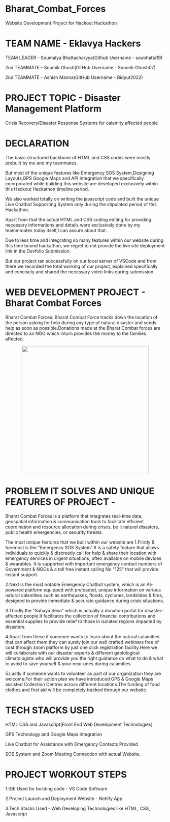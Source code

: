 # Bharat_Combat_Forces

Website Development Project for Hackout Hackathon
 
# TEAM NAME - Eklavya Hackers

TEAM LEADER - Soumalya Bhattacharyya(Github Username - soubhatta19)

2nd TEAMMATE - Soumik Ghosh(GitHub Username - Soumik-Ghosh07)

2nd TEAMMATE - Ashish Manna(GitHub Username - Bidyut2022)

# PROJECT TOPIC - Disaster Management Platform

Crisis Recovery/Disaster Response Systems for calamity affected people

# DECLARATION 

The basic structured backbone of HTML and CSS codes were mostly prebuilt by me and my teammates.

But most of the unique features like Emergency SOS System,Designing Layouts,GPS Google Maps and API Integration that we specifically incorporated while building this website are developed exclusively within this Hackout Hackathon timeline period.

We also worked totally on writing the javascript code and built the unique Live Chatbot Supporting System only during the stipulated period of this Hackathon.

Apart from that the actual HTML and CSS coding editing for providing necessary informations and details were exclusively done by my teammmates today itself,I can assure about that.

Due to less time and integrating so many features within our website during this time bound hackathon, we regret to not provide the live site deployment link in the Devfolio Submission.

But our project ran successfully on our local server of VSCode  and from there we recorded the total working of our project, explained specifically and concisely and shared the necessary video links during submission

# WEB DEVELOPMENT PROJECT - Bharat Combat Forces

Bharat Combat Forces: Bharat Combat Force tracks down the location of the person asking for help during any type of natural disaster and sends help as soon as possible.Donations made at the Bharat Combat forces are directed to an NGO which inturn provides the money to the families affected.

<p align="center">
  <img width="400" height="400" src="https://github.com/soucharya19/Bharat_Combat_Forces/assets/145778953/bb43f3c7-c08e-4bcf-aa49-97fc71b24c74">
</p>

# PROBLEM IT SOLVES AND UNIQUE FEATURES OF PROJECT -

Bharat Combat Forces is a platform that integrates real-time data, geospatial information & communication tools to facilitate efficient coordination and resource allocation during crises, be it natural disasters, public health emergencies, or security threats.

The most unique features that we built within our website are
1.Firstly & foremost is the "Emergency SOS System".It is a safety feature that allows individuals to quickly & discreetly call for help & share their location with emergency services in urgent situations, often available on mobile devices & wearables.
It is supported with important emergency contact numbers of Government & NGOs & a toll free instant calling No "125" that will provide instant support.

2.Next is the most notable Emergency Chatbot system, which is an AI-powered platform equipped with preloaded, unique information on various natural calamities such as earthquakes, floods, cyclones, landslides & fires, designed to provide immediate & accurate guidance during crisis situations.

3.Thirdly the "Sahaya Seva" which is actually a donation portal for disaster-affected people.It facilitates the collection of financial contributions and essential supplies to provide relief to those in isolated regions impacted by disasters.

4.Apart from these if someone wants to learn about the natural calamities that can affect them,they can surely join our well crafted webinars free of cost through zoom platform by just one click registration facility.Here we will collaborate with our disaster experts & different geolological climatologists who will provide you the right guidance on what to do & what to avoid to save yourself & your near ones during calamities.

5.Lastly if someone wants to volunteer as part of our organization they are welcome.For their action plan we have introduced GPS & Google Maps assisted Collection Centres across different locations.The funding of food clothes and first aid will be completely tracked through our website.

# TECH STACKS USED

HTML CSS and Javascript(Front End Web Development Technologies)

GPS Technology and Google Maps Integration

Live Chatbot for Assistance with Emergency Contacts Provided 

SOS System and Zoom Meeting Connection with actual Website.

# PROJECT WORKOUT STEPS

1.IDE Used for building code - VS Code Software

2.Project Launch and Deployment Website - Netlify App

3.Tech Stacks Used - Web Developing Technologies like HTML, CSS, Javascript
